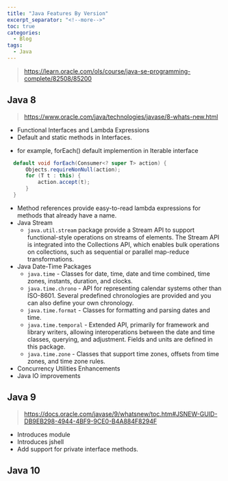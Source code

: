 ```yaml
---
title: "Java Features By Version"
excerpt_separator: "<!--more-->"
toc: true
categories:
  - Blog
tags:
  - Java
---
```


> https://learn.oracle.com/ols/course/java-se-programming-complete/82508/85200

## Java 8
> https://www.oracle.com/java/technologies/javase/8-whats-new.html

- Functional Interfaces and Lambda Expressions
- Default and static methods in Interfaces. 
 * for example, forEach() default implemention in Iterable interface
  ```java
	default void forEach(Consumer<? super T> action) {
        Objects.requireNonNull(action);
        for (T t : this) {
            action.accept(t);
        }
    }
  ```
- Method references provide easy-to-read lambda expressions for methods that already have a name.  
- Java Stream
  * `java.util.stream` package provide a Stream API to support functional-style operations on streams of elements. The Stream API is integrated into the Collections API, which enables bulk operations on collections, such as sequential or parallel map-reduce transformations.
- Java Date-Time Packages
  * `java.time` - Classes for date, time, date and time combined, time zones, instants, duration, and clocks.
  * `java.time.chrono` - API for representing calendar systems other than ISO-8601. Several predefined chronologies are provided and you can also define your own chronology.
  * `java.time.format` - Classes for formatting and parsing dates and time.
  * `java.time.temporal` - Extended API, primarily for framework and library writers, allowing interoperations between the date and time classes, querying, and adjustment. Fields and units are defined in this package.
  * `java.time.zone` - Classes that support time zones, offsets from time zones, and time zone rules.
- Concurrency Utilities Enhancements
- Java IO improvements


## Java 9
> https://docs.oracle.com/javase/9/whatsnew/toc.htm#JSNEW-GUID-DB9EB298-4944-4BF9-9CE0-B4A884F8294F
- Introduces module
- Introduces jshell
- Add support for private interface methods.

## Java 10
 



